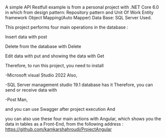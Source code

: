 A simple API Restfull example is from a personal project with .NET Core 6.0 in which from
design pattern: Repository pattern and Unit Of Work 
Entity framework
Object Mapping(Auto Mapper)
Data Base: SQL Server Used.

This project performs four main operations in the database :

Insert data with post 

Delete from the database with Delete 

Edit data with put and showing the data with Get 

Therefore, to run this project, you need to install 

-Microsoft visual Studio 2022 Also,

-SQL Server management studio 19.1 database has it Therefore, you can send or receive data with 

-Post Man, 

and you can use Swagger after project execution And 

you can also use these four main actions with Angular, which shows you the data in tables as a Front-End, from the following address :
https://github.com/kamkarshahroudi/ProjectAngular

